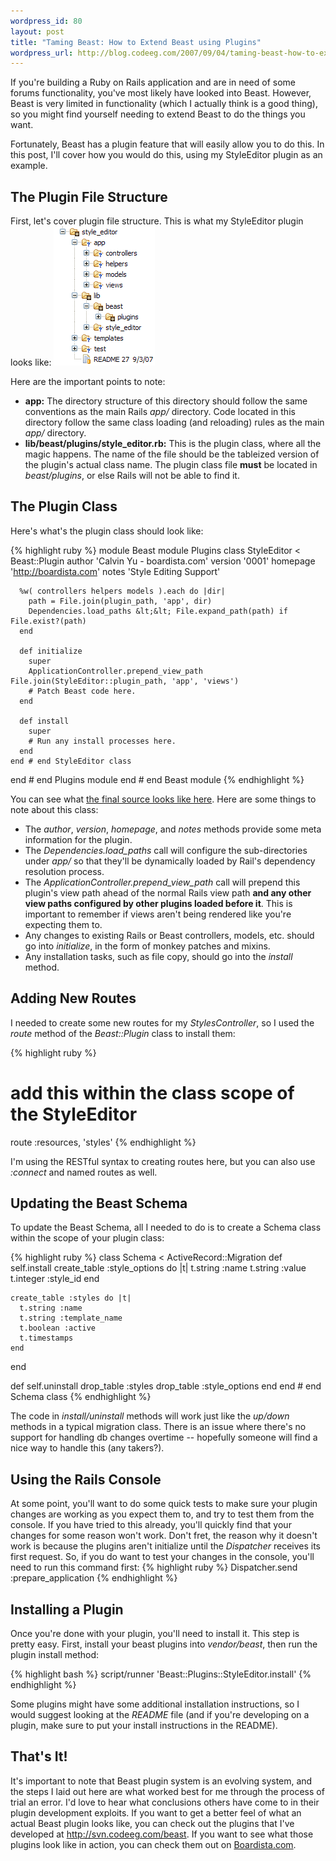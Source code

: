 ```yaml
--- 
wordpress_id: 80
layout: post
title: "Taming Beast: How to Extend Beast using Plugins"
wordpress_url: http://blog.codeeg.com/2007/09/04/taming-beast-how-to-extend-beast-using-plugins/
---
```

If you're building a Ruby on Rails application and are in need of some forums functionality, you've most likely have looked into Beast.  However, Beast is very limited in functionality (which I actually think is a good thing), so you might find yourself needing to extend Beast to do the things you want.

Fortunately, Beast has a plugin feature that will easily allow you to do this.  In this post, I'll cover how you would do this, using my StyleEditor plugin as an example.
<h2>The Plugin File Structure</h2>
First, let's cover plugin file structure.  This is what my StyleEditor plugin looks like:

<img class="alignnone size-full wp-image-112" src="/images/wp/beast_plugin_dir_structure.png" alt="" width="162" height="223" />

Here are the important points to note:
<ul>
	<li><strong>app:</strong> The directory structure of this directory should follow the same conventions as the main Rails <em>app/</em> directory.  Code located in this directory follow the same class loading (and reloading) rules as the main <em>app/</em> directory.</li>
	<li><strong>lib/beast/plugins/style_editor.rb:</strong> This is the plugin class, where all the magic happens.  The name of the file should be the tableized version of the plugin's actual class name.  The plugin class file <strong>must</strong> be located in <em>beast/plugins</em>, or else Rails will not be able to find it.</li>
</ul>
<h2>The Plugin Class</h2>
Here's what's the plugin class should look like:

{% highlight ruby %}
module Beast
  module Plugins
    class StyleEditor < Beast::Plugin
      author 'Calvin Yu - boardista.com'
      version '0001'
      homepage 'http://boardista.com'
      notes 'Style Editing Support'

      %w( controllers helpers models ).each do |dir|
        path = File.join(plugin_path, 'app', dir)
        Dependencies.load_paths &lt;&lt; File.expand_path(path) if File.exist?(path)
      end

      def initialize
        super
        ApplicationController.prepend_view_path File.join(StyleEditor::plugin_path, 'app', 'views')
        # Patch Beast code here.
      end

      def install
        super
        # Run any install processes here.
      end
    end # end StyleEditor class
  end # end Plugins module
end # end Beast module
{% endhighlight %}

You can see what <a href="http://svn.codeeg.com/beast/style_editor/lib/beast/plugins/style_editor.rb">the final source looks like here</a>.  Here are some things to note about this class:
<ul>
	<li>The <em>author</em>, <em>version</em>, <em>homepage</em>, and <em>notes</em> methods provide some meta information for the plugin.</li>
	<li>The <em>Dependencies.load_paths</em> call will configure the sub-directories under <em>app/</em> so that they'll be dynamically loaded by Rail's dependency resolution process.</li>
	<li>The <em>ApplicationController.prepend_view_path</em> call will prepend this plugin's view path ahead of the normal Rails view path <strong>and any other view paths configured by other plugins loaded before it</strong>.  This is important to remember if views aren't being rendered like you're expecting them to.</li>
	<li>Any changes to existing Rails or Beast controllers, models, etc. should go into <em>initialize</em>, in the form of monkey patches and mixins.</li>
	<li>Any installation tasks, such as file copy, should go into the <em>install</em> method.</li>
</ul>
<h2>Adding New Routes</h2>
I needed to create some new routes for my <em>StylesController</em>, so I used the <em>route</em> method of the <em>Beast::Plugin</em> class to install them:

{% highlight ruby %}
# add this within the class scope of the StyleEditor
route :resources, 'styles'
{% endhighlight %}

I'm using the RESTful syntax to creating routes here, but you can also use <em>:connect</em> and named routes as well.
<h2>Updating the Beast Schema</h2>
To update the Beast Schema, all I needed to do is to create a Schema class within the scope of your plugin class:

{% highlight ruby %}
class Schema < ActiveRecord::Migration
  def self.install
    create_table :style_options do |t|
      t.string :name
      t.string :value
      t.integer :style_id
    end

    create_table :styles do |t|
      t.string :name
      t.string :template_name
      t.boolean :active
      t.timestamps
    end
  end

  def self.uninstall
    drop_table :styles
    drop_table :style_options
  end
end # end Schema class
{% endhighlight %}

The code in <em>install/uninstall</em> methods will work just like the <em>up/down</em> methods in a typical migration class.  There is an issue where there's no support for handling db changes overtime -- hopefully someone will find a nice way to handle this (any takers?).
<h2>Using the Rails Console</h2>
At some point, you'll want to do some quick tests to make sure your plugin changes are working as you expect them to, and try to test them from the console.  If you have tried to this already, you'll quickly find that your changes for some reason won't work.  Don't fret, the reason why it doesn't work is because the plugins aren't initialize until the <em>Dispatcher</em> receives its first request.  So, if you do want to test your changes in the console, you'll need to run this command first:
{% highlight ruby %}
Dispatcher.send :prepare_application
{% endhighlight %}
<h2>Installing a Plugin</h2>
Once you're done with your plugin, you'll need to install it.  This step is pretty easy.  First, install your beast plugins into <em>vendor/beast</em>, then run the plugin install method:

{% highlight bash %}
script/runner 'Beast::Plugins::StyleEditor.install'
{% endhighlight %}

Some plugins might have some additional installation instructions, so I would suggest looking at the <em>README</em> file (and if you're developing on a plugin, make sure to put your install instructions in the README).
<h2>That's It!</h2>
It's important to note that Beast plugin system is an evolving system, and the steps I laid out here are what worked best for me through the process of trial an error.  I'd love to hear what conclusions others have come to in their plugin development exploits.  If you want to get a better feel of what an actual Beast plugin looks like, you can check out the plugins that I've developed at <a href="http://svn.codeeg.com/beast">http://svn.codeeg.com/beast</a>.  If you want to see what those plugins look like in action, you can check them out on <a href="http://boardista.com">Boardista.com</a>.
